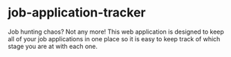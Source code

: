 # job-application-tracker
Job hunting chaos? Not any more! This web application is designed to keep all of your job applications in one place so it is easy to keep track of which stage you are at with each one.
